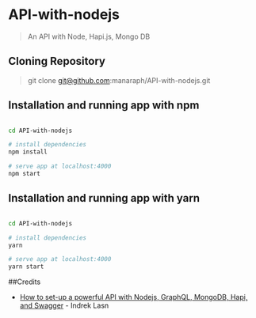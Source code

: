 # API-with-nodejs
> An API with Node, Hapi.js, Mongo DB

## Cloning Repository
> git clone git@github.com:manaraph/API-with-nodejs.git

## Installation and running app with npm
``` bash

cd API-with-nodejs

# install dependencies
npm install 

# serve app at localhost:4000
npm start

```
## Installation and running app with yarn
``` bash

cd API-with-nodejs

# install dependencies
yarn 

# serve app at localhost:4000
yarn start

```
##Credits
- [How to set-up a powerful API with Nodejs, GraphQL, MongoDB, Hapi, and Swagger](https://medium.freecodecamp.org/how-to-setup-a-powerful-api-with-nodejs-graphql-mongodb-hapi-and-swagger-e251ac189649) - Indrek Lasn